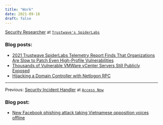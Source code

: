 ```yaml
---
title: "Work"
date: 2021-09-18
draft: false
---
```

[Security Researcher](https://web.archive.org/web/20210126122442/https://www.trustwave.com/en-us/resources/authors/jason-villaluna/) at [`Trustwave's SpiderLabs`](https://www.trustwave.com/en-us/company/about-us/spiderlabs/)

### Blog posts:
- [2021 Trustwave SpiderLabs Telemetry Report Finds That Organizations Are Slow to Patch Even High-Profile Vulnerabilities](https://www.trustwave.com/en-us/resources/blogs/trustwave-blog/2021-trustwave-spiderlabs-telemetry-report-finds-that-organizations-are-slow-to-patch-even-high-profile-vulnerabilities/)
- [Thousands of Vulnerable VMWare vCenter Servers Still Publicly Exposed](https://www.trustwave.com/en-us/resources/blogs/spiderlabs-blog/thousands-of-vulnerable-vmware-vcenter-servers-still-publicly-exposed-cve-2021-21985-cve-2021-21986/)
- [Hijacking a Domain Controller with Netlogon RPC](https://www.trustwave.com/en-us/resources/blogs/spiderlabs-blog/hijacking-a-domain-controller-with-netlogon-rpc-aka-zerologon-cve-2020-1472/)

---

Previous: [Security Incident Handler](https://web.archive.org/web/20200219230442/https://www.accessnow.org/profile/jason-villaluna/) at [`Access Now`](https://www.accessnow.org)

### Blog post:
- [New Facebook phishing attack taking Vietnamese opposition voices offline](https://www.accessnow.org/vietnam-facebook-phishing-attack-take-opposition-voices-offline/)
